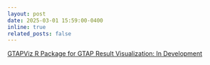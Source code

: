 ```yaml
---
layout: post
date: 2025-03-01 15:59:00-0400
inline: true
related_posts: false
---
```


<a href="https://bodysbobb.github.io/GTAPViz/">GTAPViz R Package for GTAP Result Visualization: In Development</a>
